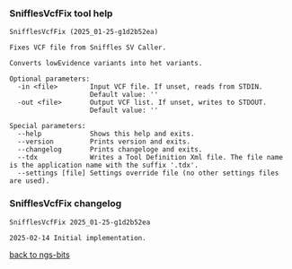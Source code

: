 ### SnifflesVcfFix tool help
	SnifflesVcfFix (2025_01-25-g1d2b52ea)
	
	Fixes VCF file from Sniffles SV Caller.
	
	Converts lowEvidence variants into het variants.
	
	Optional parameters:
	  -in <file>        Input VCF file. If unset, reads from STDIN.
	                    Default value: ''
	  -out <file>       Output VCF list. If unset, writes to STDOUT.
	                    Default value: ''
	
	Special parameters:
	  --help            Shows this help and exits.
	  --version         Prints version and exits.
	  --changelog       Prints changeloge and exits.
	  --tdx             Writes a Tool Definition Xml file. The file name is the application name with the suffix '.tdx'.
	  --settings [file] Settings override file (no other settings files are used).
	
### SnifflesVcfFix changelog
	SnifflesVcfFix 2025_01-25-g1d2b52ea
	
	2025-02-14 Initial implementation.
[back to ngs-bits](https://github.com/imgag/ngs-bits)
